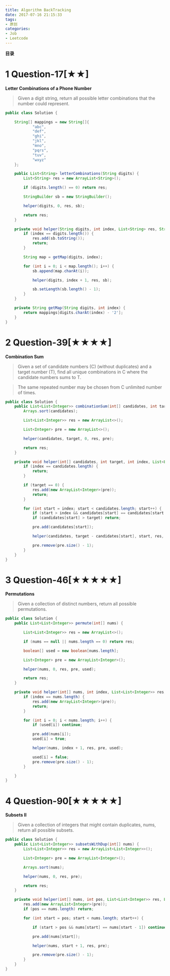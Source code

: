 ```yaml
---
title: Algorithm BackTracking
date: 2017-07-16 21:15:33
tags: 
- 原创
categories: 
- Job
- Leetcode
---
```


__目录__

<!-- toc -->
<!--more-->

# 1 Question-17[★★]

__Letter Combinations of a Phone Number__

> Given a digit string, return all possible letter combinations that the number could represent.

```Java
public class Solution {

    String[] mappings = new String[]{
            "abc",
            "def",
            "ghi",
            "jkl",
            "mno",
            "pqrs",
            "tuv",
            "wxyz"
    };

    public List<String> letterCombinations(String digits) {
        List<String> res = new ArrayList<String>();

        if (digits.length() == 0) return res;

        StringBuilder sb = new StringBuilder();

        helper(digits, 0, res, sb);

        return res;
    }

    private void helper(String digits, int index, List<String> res, StringBuilder sb) {
        if (index == digits.length()) {
            res.add(sb.toString());
            return;
        }

        String map = getMap(digits, index);

        for (int i = 0; i < map.length(); i++) {
            sb.append(map.charAt(i));

            helper(digits, index + 1, res, sb);

            sb.setLength(sb.length() - 1);
        }
    }

    private String getMap(String digits, int index) {
        return mappings[digits.charAt(index) - '2'];
    }
}
```

# 2 Question-39[★★★★]

__Combination Sum__

> Given a set of candidate numbers (C) (without duplicates) and a target number (T), find all unique combinations in C where the candidate numbers sums to T.

> The same repeated number may be chosen from C unlimited number of times.

```Java
public class Solution {
    public List<List<Integer>> combinationSum(int[] candidates, int target) {
        Arrays.sort(candidates);

        List<List<Integer>> res = new ArrayList<>();

        List<Integer> pre = new ArrayList<>();

        helper(candidates, target, 0, res, pre);

        return res;
    }

    private void helper(int[] candidates, int target, int index, List<List<Integer>> res, List<Integer> pre) {
        if (index == candidates.length) {
            return;
        }

        if (target == 0) {
            res.add(new ArrayList<Integer>(pre));
            return;
        }

        for (int start = index; start < candidates.length; start++) {
            if (start > index && candidates[start] == candidates[start - 1]) continue;
            if (candidates[start] > target) return;

            pre.add(candidates[start]);

            helper(candidates, target - candidates[start], start, res, pre);

            pre.remove(pre.size() - 1);
        }
    }
}
```

# 3 Question-46[★★★★★]

__Permutations__

> Given a collection of distinct numbers, return all possible permutations.

```Java
public class Solution {
    public List<List<Integer>> permute(int[] nums) {

        List<List<Integer>> res = new ArrayList<>();

        if (nums == null || nums.length == 0) return res;

        boolean[] used = new boolean[nums.length];

        List<Integer> pre = new ArrayList<Integer>();

        helper(nums, 0, res, pre, used);

        return res;
    }

    private void helper(int[] nums, int index, List<List<Integer>> res, List<Integer> pre, boolean[] used) {
        if (index == nums.length) {
            res.add(new ArrayList<Integer>(pre));
            return;
        }

        for (int i = 0; i < nums.length; i++) {
            if (used[i]) continue;

            pre.add(nums[i]);
            used[i] = true;

            helper(nums, index + 1, res, pre, used);

            used[i] = false;
            pre.remove(pre.size() - 1);
        }

    }
}
```

# 4 Question-90[★★★★★]

__Subsets II__

> Given a collection of integers that might contain duplicates, nums, return all possible subsets.

```Java
public class Solution {
    public List<List<Integer>> subsetsWithDup(int[] nums) {
        List<List<Integer>> res = new ArrayList<List<Integer>>();

        List<Integer> pre = new ArrayList<Integer>();

        Arrays.sort(nums);

        helper(nums, 0, res, pre);

        return res;
    }

    private void helper(int[] nums, int pos, List<List<Integer>> res, List<Integer> pre) {
        res.add(new ArrayList<Integer>(pre));
        if (pos == nums.length) return;

        for (int start = pos; start < nums.length; start++) {

            if (start > pos && nums[start] == nums[start - 1]) continue;

            pre.add(nums[start]);

            helper(nums, start + 1, res, pre);

            pre.remove(pre.size() - 1);
        }
    }
}
```

<!--

# 5 Question-000[★]

____

> 

```Java
```

-->
